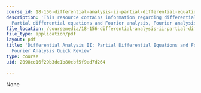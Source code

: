 ```yaml
---
course_id: 18-156-differential-analysis-ii-partial-differential-equations-and-fourier-analysis-spring-2016
description: 'This resource contains information regarding differential analysis II:
  Partial differential equations and Fourier analysis, Fourier analysis quick review.'
file_location: /coursemedia/18-156-differential-analysis-ii-partial-differential-equations-and-fourier-analysis-spring-2016/2098cc16f29b3dc1b80cbf5f9ed7d264_MIT18_156S16_QuickReview.pdf
file_type: application/pdf
layout: pdf
title: 'Differential Analysis II: Partial Differential Equations and Fourier Analysis,
  Fourier Analysis Quick Review'
type: course
uid: 2098cc16f29b3dc1b80cbf5f9ed7d264

---
```

None